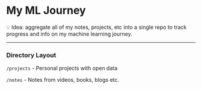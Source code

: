 # My ML Journey

💡 Idea: aggregate all of my notes, projects, etc into a single repo to track progress and info on my machine learning journey.

---

### Directory Layout

`/projects` - Personal projects with open data

`/notes` - Notes from videos, books, blogs etc. 
